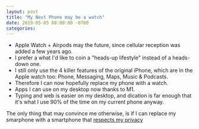 ```yaml
---
layout: post
title: "My Next Phone may be a watch"
date: 2019-05-05 08:00:00 -0700
categories:
---
```


- Apple Watch + Airpods may the future, since cellular reception was added a few years ago.
- I prefer a what I'd like to coin a "heads-up lifestyle" instead of a heads-down one.
- I still only use the 4 killer features of the original iPhone, which are in the Apple watch too: Phone, Messaging, Maps, Music & Podcasts.
- Therefore I can now hopefully replace my phone with a watch.
- Apps I can use on my desktop now thanks to M1.
- Typing and web is easier on my desktop, and dication is far enough that it's what I use 90% of the time on my current phone anyway.

The only thing that may convince me otherwise, is if I can replace my smarphone with a smartphone that [respects my privacy](https://blogs.gnome.org/shell-dev/2022/05/30/towards-gnome-shell-on-mobile/)
